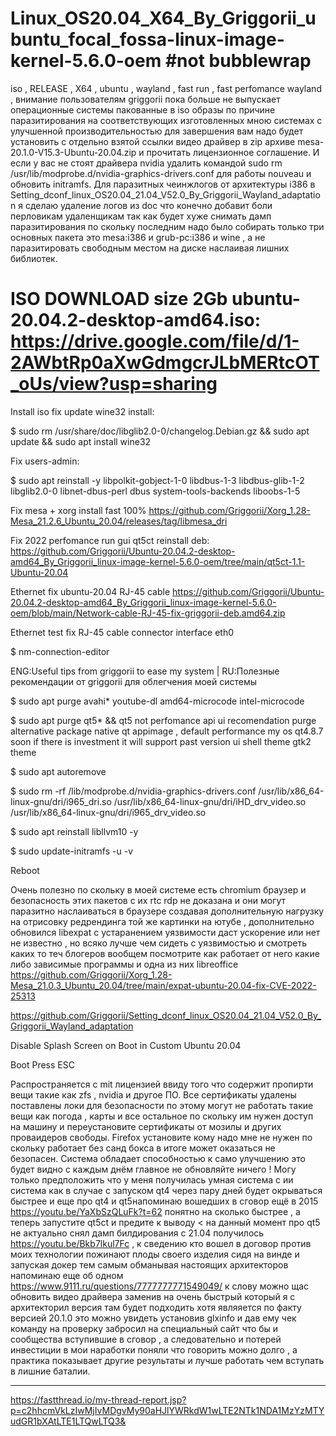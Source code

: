 # Linux_OS20.04_X64_By_Griggorii_ubuntu_focal_fossa-linux-image-kernel-5.6.0-oem #not bubblewrap
iso , RELEASE , X64 , ubuntu , wayland , fast run , fast perfomance wayland , внимание пользователям griggorii пока больше не выпускает операционные системы пакованные в iso образы по причине паразитирования на соответствующих изготовленных мною системах с улучшенной производительностью для завершения вам надо будет установить с отдельно взятой ссылки видео драйвер в zip архиве mesa-20.1.0-V15.3-Ubuntu-20.04.zip и прочитать лицензионное соглашение. И если у вас не стоят драйвера nvidia удалить командой sudo rm /usr/lib/modprobe.d/nvidia-graphics-drivers.conf для работы nouveau и обновить initramfs. Для паразитных чеинжлогов от архитектуры i386 в Setting_dconf_linux_OS20.04_21.04_V52.0_By_Griggorii_Wayland_adaptation я сделаю удаление логов из doc что конечно добавит боли перловикам удаленщикам так как будет хуже снимать дамп паразитирования по скольку последним надо было собирать только три основных пакета это mesa:i386 и grub-pc:i386 и wine , а не паразитировать свободным местом на диске наслаивая лишних библиотек.

# ISO DOWNLOAD size 2Gb ubuntu-20.04.2-desktop-amd64.iso: https://drive.google.com/file/d/1-2AWbtRp0aXwGdmgcrJLbMERtcOT_oUs/view?usp=sharing
Install iso fix update wine32 install: 

$ sudo rm /usr/share/doc/libglib2.0-0/changelog.Debian.gz && sudo apt update && sudo apt install wine32

Fix users-admin:

$ sudo apt reinstall -y libpolkit-gobject-1-0 libdbus-1-3 libdbus-glib-1-2 libglib2.0-0 libnet-dbus-perl dbus system-tools-backends liboobs-1-5

Fix mesa + xorg install fast 100% https://github.com/Griggorii/Xorg_1.28-Mesa_21.2.6_Ubuntu_20.04/releases/tag/libmesa_dri

Fix 2022 perfomance run gui qt5ct reinstall deb: https://github.com/Griggorii/Ubuntu-20.04.2-desktop-amd64_By_Griggorii_linux-image-kernel-5.6.0-oem/tree/main/qt5ct-1.1-Ubuntu-20.04

Ethernet fix ubuntu-20.04 RJ-45 cable https://github.com/Griggorii/Ubuntu-20.04.2-desktop-amd64_By_Griggorii_linux-image-kernel-5.6.0-oem/blob/main/Network-cable-RJ-45-fix-griggorii-deb.amd64.zip

Ethernet test fix RJ-45 cable connector interface eth0

$ nm-connection-editor

ENG:Useful tips from griggorii to ease my system  | RU:Полезные рекомендации от griggorii для облегчения моей системы  

$ sudo apt purge avahi* youtube-dl amd64-microcode intel-microcode

$ sudo apt purge qt5* && qt5 not perfomance api ui recomendation purge alternative package native qt appimage , default performance my os qt4.8.7 soon if there is investment it will support past version ui shell theme gtk2 theme

$ sudo apt autoremove

$ sudo rm -rf /lib/modprobe.d/nvidia-graphics-drivers.conf /usr/lib/x86_64-linux-gnu/dri/i965_dri.so /usr/lib/x86_64-linux-gnu/dri/iHD_drv_video.so /usr/lib/x86_64-linux-gnu/dri/i965_drv_video.so

$ sudo apt reinstall libllvm10 -y

$ sudo update-initramfs -u -v

Reboot

Очень полезно по скольку в моей системе есть chromium браузер и безопасность этих пакетов с их rtc rdp не доказана и они могут паразитно наслаиваться в браузере создавая дополнительную нагрузку на отрисовку редрендинга той же картинки на ютубе , дополнительно обновился libexpat с устаранением уязвимости даст ускорение или нет не известно , но всяко лучше чем сидеть с уязвимостью и смотреть каких то теч блогеров вообщем посмотрите как работает от него какие либо зависимые программы и одна из них libreoffice https://github.com/Griggorii/Xorg_1.28-Mesa_21.0.3_Ubuntu_20.04/tree/main/expat-ubuntu-20.04-fix-CVE-2022-25313

https://github.com/Griggorii/Setting_dconf_linux_OS20.04_21.04_V52.0_By_Griggorii_Wayland_adaptation

Disable Splash Screen on Boot in Custom Ubuntu 20.04

Boot Press ESC

Распространяется с mit лицензией ввиду того что содержит пропирти вещи такие как zfs , nvidia и другое ПО. Все сертификаты удалены поставлены локи для безопасности по этому могут не работать такие вещи как погода , карты и все остальное по скольку им нужен доступ на машину и переустановите сертификаты от мозилы и других проваидеров свободы. Firefox установите кому надо мне не нужен по скольку работает без санд бокса в итоге может оказаться не безопасен. Система обладает способностью к само улучшению это будет видно с каждым днём главное не обновляйте ничего ! Могу только предположить что у меня получилась умная система с ии система как в случае с запуском qt4 через пару дней будет окрываться быстрее и еще про qt4 и qt5напоминаю вошедших в сговор ещё в 2015 https://youtu.be/YaXbSzQLuFk?t=62 понятно на сколько быстрее , а теперь запустите qt5ct и предите к выводу < на данный момент про qt5 не актуально снял дамп билдирования с 21.04 получилось https://youtu.be/Bkb7lkul7Fc , к сведению кто вошел в договор против моих технологии пожинают плоды своего изделия сидя на винде и запуская докер тем самым обманывая настоящих архитекторов напоминаю еще об одном https://www.9111.ru/questions/7777777771549049/ к слову можно щас обновить видео драйвера заменив на очень быстрый который я с архитекторил версия там будет подходить хотя являяется по факту версией 20.1.0 это можно увидеть установив glxinfo и дав ему чек команду на проверку забросил на специальный сайт что бы и сообщества вступившие в сговор , а следовательно и потерей инвестиции в мои наработки поняли что говорить можно долго , а практика показывает другие результаты и лучше работать чем вступать в лишние баталии.
_________________________________________________________________________________________________________________________________________________________

https://fastthread.io/my-thread-report.jsp?p=c2hhcmVkLzIwMjIvMDgvMy90aHJlYWRkdW1wLTE2NTk1NDA1MzYzMTYudGR1bXAtLTE1LTQwLTQ3&
